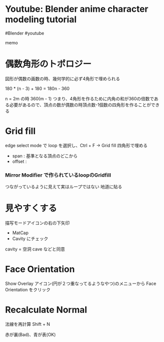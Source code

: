 # Youtube: Blender anime character modeling tutorial

#Blender #youtube


memo

# 偶数角形のトポロジー
図形が偶数の画数の時、幾何学的に必ず4角形で埋められる


180 * (n - 3) + 180 = 180n - 360

n = 2m の時
360(m - 1)
つまり、4角形を作るために内角の和が360の倍数である必要があるので、頂点の数が偶数の時頂点数-1個数の四角形を作ることができる


# Grid fill
edge select mode で loop を選択し、Ctrl + F -> Grid fill
四角形で埋める

- span : 基準となる頂点のどこから
- offset : 

### Mirror Modifier で作られているloopのGridfill
つながっているように見えて実はループではない
地道に貼る

# 見やすくする
描写モードアイコンの右の下矢印
- MatCap
- Cavity
にチェック

cavity = 空洞
cave などと同意

# Face Orientation
Show Overlay アイコン(円が２つ重なってるようなやつ)のメニューから Face Orientation をクリック

# Recalculate Normal
法線を再計算
Shift + N

赤が裏(Bad)、青が表(OK)
